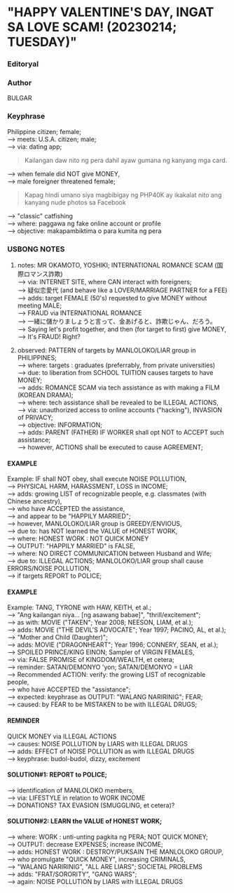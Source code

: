 # "HAPPY VALENTINE'S DAY, INGAT SA LOVE SCAM! (20230214; TUESDAY)"

### Editoryal

### Author

BULGAR

### Keyphrase

Philippine citizen; female;<br/>
--> meets: U.S.A. citizen; male;<br/>
--> via: dating app; <br/>

> Kailangan daw nito ng pera dahil ayaw gumana ng kanyang mga card.

--> when female did NOT give MONEY,<br/>
--> male foreigner threatened female;

> Kapag hindi umano siya magbibigay ng PHP40K ay ikakalat nito ang kanyang nude photos sa Facebook

--> "classic" catfishing<br/>
--> where: paggawa ng fake online account or profile<br/>
--> objective: makapambiktima o para kumita ng pera<br/>

### USBONG NOTES

1) notes: MR OKAMOTO, YOSHIKI; INTERNATIONAL ROMANCE SCAM (国際ロマンス詐欺)<br/>
--> via: INTERNET SITE, where CAN interact with foreigners; <br/>
--> 疑似恋愛代 (and behave like a LOVER/MARRIAGE PARTNER for a FEE)<br/>
--> adds: target FEMALE (50's) requested to give MONEY without meeting MALE;<br/> 
--> FRAUD via INTERNATIONAL ROMANCE <br/> 
--> 一緒に儲かりましょうと言って、金あげると、詐欺じゃん、だろう。<br/> 
--> Saying let's profit together, and then (for target to first) give MONEY,<br/> 
--> It's FRAUD! Right?

2) observed: PATTERN of targets by MANLOLOKO/LIAR group in PHILIPPINES;<br/>
--> where: targets : graduates (preferrably, from private universities)<br/>
--> due: to liberation from SCHOOL TUITION causes targets to have MONEY;<br/>
--> adds: ROMANCE SCAM via tech assistance as with making a FILM (KOREAN DRAMA);<br/>
--> where: tech assistance shall be revealed to be ILLEGAL ACTIONS,<br/>
--> via: unauthorized access to online accounts ("hacking"), INVASION of PRIVACY;<br/>
--> objective: INFORMATION;<br/>
--> adds: PARENT (FATHER) IF WORKER shall opt NOT to ACCEPT such assistance;<br/>
--> however, ACTIONS shall be executed to cause AGREEMENT;<br/>

#### EXAMPLE 
Example: IF shall NOT obey, shall execute NOISE POLLUTION,<br/> 
--> PHYSICAL HARM, HARASSMENT, LOSS in INCOME;<br/>
--> adds: growing LIST of recognizable people, e.g. classmates (with Chinese ancestry),<br/> 
--> who have ACCEPTED the assistance,<br/>
--> and appear to be "HAPPILY MARRIED";<br/>
--> however, MANLOLOKO/LIAR group is GREEDY/ENVIOUS,<br/>
--> due to: has NOT learned the VALUE of HONEST WORK,<br/>
--> where: HONEST WORK : NOT QUICK MONEY<br/>
--> OUTPUT: "HAPPILY MARRIED" is FALSE,<br/>
--> where: NO DIRECT COMMUNICATION between Husband and Wife;<br/>
--> due to: ILLEGAL ACTIONS; MANLOLOKO/LIAR group shall cause ERRORS/NOISE POLLUTION,<br/>
--> if targets REPORT to POLICE;<br/>

#### EXAMPLE 

Example: TANG, TYRONE with HAW, KEITH, et al.;<br/>
--> "Ang kailangan niya... [ng asawang babae]", "thrill/excitement";<br/>
--> as with: MOVIE ("TAKEN"; Year 2008; NEESON, LIAM, et al.);<br/>
--> adds: MOVIE ("THE DEVIL'S ADVOCATE"; Year 1997; PACINO, AL, et al.);<br/> 
--> "Mother and Child (Daughter)";<br/>
--> adds: MOVIE ("DRAGONHEART"; Year 1996; CONNERY, SEAN, et al.);<br/>
--> SPOILED PRINCE/KING EINON; Sampler of VIRGIN FEMALES,<br/>
--> via: FALSE PROMISE of KINGDOM/WEALTH, et cetera;<br/>
--> reminder: SATAN/DEMONYO 'yon; SATAN/DEMONYO = LIAR<br/>
--> Recommended ACTION: verify: the growing LIST of recognizable people,<br/>
--> who have ACCEPTED the "assistance";<br/>
--> expected: keyphrase as OUTPUT: "WALANG NARIRINIG"; FEAR; <br/>
--> caused: by FEAR to be MISTAKEN to be with ILLEGAL DRUGS;


#### REMINDER

QUICK MONEY via ILLEGAL ACTIONS<br/>
--> causes: NOISE POLLUTION by LIARS with ILLEGAL DRUGS<br/>
--> adds: EFFECT of NOISE POLLUTION as with ILLEGAL DRUGS<br/>
--> keyphrase: budol-budol, dizzy, excitement


#### SOLUTION#1: REPORT to POLICE;
--> identification of MANLOLOKO members,<br/>
--> via: LIFESTYLE in relation to WORK INCOME<br/>
--> DONATIONS? TAX EVASION (SMUGGLING, et cetera)?<br/>

#### SOLUTION#2: LEARN the VALUE of HONEST WORK;
--> where: WORK : unti-unting pagkita ng PERA; NOT QUICK MONEY;<br/>
--> OUTPUT: decrease EXPENSES; increase INCOME; <br/>
--> adds: HONEST WORK : DESTROY/PUKSAIN THE MANLOLOKO GROUP,<br/>
--> who promulgate "QUICK MONEY", increasing CRIMINALS,<br/>
--> "WALANG NARIRINIG", "ALL ARE LIARS"; SOCIETAL PROBLEMS<br/>
--> adds: "FRAT/SORORITY", "GANG WARS";<br/>
--> again: NOISE POLLUTION by LIARS with ILLEGAL DRUGS

